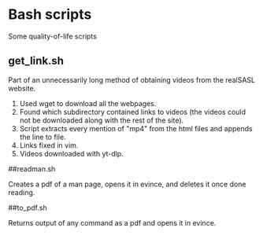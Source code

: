 # Bash scripts
Some quality-of-life scripts

## get_link.sh

Part of an unnecessarily long method of obtaining videos from the realSASL website.
1. Used wget to download all the webpages.
2. Found which subdirectory contained links to videos (the videos could not be downloaded along with the rest of the site). 
3. Script extracts every mention of "mp4" from the html files and appends the line to file.
4. Links fixed in vim.
5. Videos downloaded with yt-dlp.

##readman.sh

Creates a pdf of a man page, opens it in evince, and deletes it once done reading.

##to_pdf.sh

Returns output of any command as a pdf and opens it in evince.

